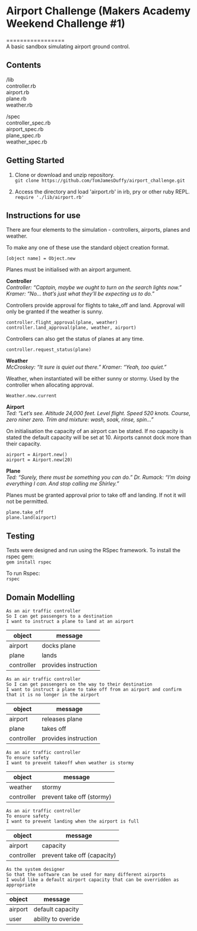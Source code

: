 # Airport Challenge (Makers Academy Weekend Challenge #1)
=================  
A basic sandbox simulating airport ground control.

## Contents
/lib  
controller.rb  
airport.rb  
plane.rb  
weather.rb  

/spec  
controller_spec.rb  
airport_spec.rb  
plane_spec.rb  
weather_spec.rb

## Getting Started

1) Clone or download and unzip repository.   
`git clone https://github.com/TomJamesDuffy/airport_challenge.git`   

2) Access the directory and load 'airport.rb' in irb, pry or other ruby REPL.   
`require './lib/airport.rb'`

## Instructions for use

There are four elements to the simulation - controllers, airports, planes and weather.

To make any one of these use the standard object creation format.

`[object name] = Object.new`

Planes must be initialised with an airport argument.


**Controller**  
*Controller: “Captain, maybe we ought to turn on the search lights now.” Kramer: “No… that’s just what they’ll be expecting us to do.”*

Controllers provide approval for flights to take_off and land. Approval will only be granted if the weather is sunny.

`controller.flight_approval(plane, weather)`    
`controller.land_approval(plane, weather, airport)`

Controllers can also get the status of planes at any time.

`controller.request_status(plane)`

**Weather**  
*McCroskey: “It sure is quiet out there.” Kramer: “Yeah, too quiet.”*

Weather, when instantiated will be either sunny or stormy. Used by the controller when allocating approval.

`Weather.new.current`

**Airport**  
*Ted: “Let’s see. Altitude 24,000 feet. Level flight. Speed 520 knots. Course, zero niner zero. Trim and mixture: wash, soak, rinse, spin…”*

On initialisation the capacity of an airport can be stated. If no capacity is stated the default capacity will be set at 10. Airports cannot dock more than their capacity.

`airport = Airport.new()`  
`airport = Airport.new(20)`

**Plane**  
*Ted: “Surely, there must be something you can do.” Dr. Rumack: “I’m doing everything I can. And stop calling me Shirley.”*

Planes must be granted approval prior to take off and landing. If not it will not be permitted.

`plane.take_off`  
`plane.land(airport)`  

## Testing

Tests were designed and run using the RSpec framework. To install the rspec gem:  
`gem install rspec`  

To run Rspec:   
`rspec`

## Domain Modelling

```
As an air traffic controller
So I can get passengers to a destination
I want to instruct a plane to land at an airport
```

| object | message |
|--|--|
|airport| docks plane|
|plane| lands |
|controller| provides instruction|

```
As an air traffic controller
So I can get passengers on the way to their destination
I want to instruct a plane to take off from an airport and confirm that it is no longer in the airport
```

| object | message |
|--|--|
|airport| releases plane|
|plane| takes off |
|controller| provides instruction|

```
As an air traffic controller
To ensure safety
I want to prevent takeoff when weather is stormy
```

| object | message |
|--|--|
|weather| stormy |
|controller| prevent take off (stormy)|

```
As an air traffic controller
To ensure safety
I want to prevent landing when the airport is full
```

| object | message |
|--|--|
|airport| capacity|
|controller| prevent take off (capacity)|


```
As the system designer
So that the software can be used for many different airports
I would like a default airport capacity that can be overridden as appropriate
```

| object | message |
|--|--|
|airport| default capacity|
|user| ability to overide |
